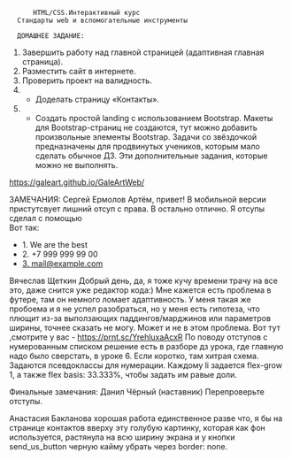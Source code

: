           HTML/CSS.Интерактивный курс
      Стандарты web и вспомогательные инструменты

      ДОМАШНЕЕ ЗАДАНИЕ:
1. Завершить работу над главной страницей (адаптивная главная страница).
2. Разместить сайт в интернете.
3. Проверить проект на валидность.
4. * Доделать страницу «Контакты».
5. * Создать простой landing с использованием Bootstrap. Макеты для Bootstrap-страниц не
  создаются, тут можно добавить произвольные элементы Bootstrap.
Задачи со звёздочкой предназначены для продвинутых учеников, которым мало сделать обычное ДЗ.
Эти дополнительные задания, которые можно не выполнять.

https://galeart.github.io/GaleArtWeb/

ЗАМЕЧАНИЯ:
Сергей Ермолов
Артём, привет!
В мобильной версии пристутсвует лишний отсуп с права.
В остально отлично.
Я отсупы сделал с помощью  
Вот так:
<ul class="footer_contacts_list">
<li class="padding_contacts_list">1.    We are the best</li>
<li class="padding_contacts_list">2.    +7 999 999 99 00</li>
<li><a class="footer_list_mail" href="mailto:mail@example.com">3.
   mail@example.com</a></li>
</ul>


Вячеслав Щеткин
Добрый день, да, я тоже кучу времени трачу на все это, даже снится уже редактор кода:)
Мне кажется есть проблема в футере, там он немного ломает адаптивность. У меня такая же пробоема и я не успел разобраться, но у меня есть гипотеза, что плющит из-за выползающих паддингов/марджинов или параметров ширины, точнее сказать не могу. Может и не в этом проблема. Вот тут ,смотрите у вас - https://prnt.sc/YrehluxaAcxR
По поводу отступов с нумерованным списком решение есть в разборе дз урока, где главную надо было сверстать, в уроке 6. Если коротко, там хитрая схема. Задаются псевдоклассы для нумерации. Каждому li задается flex-grow 1, а также flex basis: 33.333%, чтобы задать им равые доли.


Финальные замечания:
Данил Чёрный (наставник)
Перепроверьте отступы.

Анастасия Бакланова
хорошая работа
единственное разве что, я бы на странице контактов вверху эту голубую картинку, которая как фон используется, растянула на всю ширину экрана
и у кнопки send_us_button черную кайму убрать через border: none.
